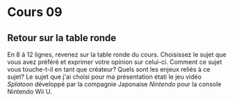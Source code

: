 # Cours 09 
## Retour sur la table ronde
En 8 à 12 lignes, revenez sur la table ronde du cours. Choisissez le sujet que vous avez préféré et exprimer votre opinion sur celui-ci. Comment ce sujet vous touche-t-il en tant que créateur? Quels sont les enjeux reliés à ce sujet? 
Le sujet que j'ai choisi pour ma présentation étati le jeu vidéo *Splatoon* développé par la compagnie Japonaise *Nintendo* pour la console Nintendo Wii U.
